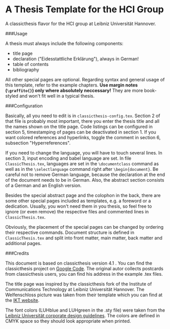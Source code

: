 A Thesis Template for the HCI Group
===================

A classicthesis flavor for the HCI group at Leibniz Universität Hannover.

###Usage

A thesis must always include the following components:
 * title page
 * declaration ("Eidesstattliche Erklärung"), always in German!
 * table of contents
 * bibliography
 
All other special pages are optional. Regarding syntax and general usage of this template, refer to the example chapters. **Use margin notes (`\graffito{}`) only where absolutely neccessary!** They are more book-styled and won't fit well in a typical thesis.

###Configuration

Basically, all you need to edit is in `classicthesis-config.tex`. Section 2 of that file is probably most important, there you enter the thesis title and all the names shown on the title page. Code listings can be configured in section 5, timestamping of pages can be deactivated in section 1. If you want colored references and hyperlinks, toggle the comment in section 6, subsection "Hyperreferences".

If you need to change the language, you will have to touch several lines. In section 3, input encoding and babel language are set. In file `ClassicThesis.tex`, languages are set in the `\documentclass` command as well as in the `\selectlanguage` command right after `\begin{document}`. Be careful not to remove German language, because the declaration at the end of the document needs to be in German. Also, the abstract section consists of a German and an English version.

Besides the special abstract page and the colophon in the back, there are some other special pages included as templates, e.g. a foreword or a dedication. Usually, you won't need them in you thesis, so feel free to ignore (or even remove) the respective files and commented lines in `ClassicThesis.tex`.

Obviously, the placement of the special pages can be changed by ordering their respective commands. Document structure is defined in `ClassicThesis.tex` and split into front matter, main matter, back matter and additional pages.

###Credits

This document is based on classicthesis version 4.1 . You can find the classicthesis project on [Google Code](https://code.google.com/p/classicthesis/). The original autor collects postcards from classicthesis users, you can find his address in the example .tex files.

The title page was inspired by the classicthesis fork of the Institute of Communications Technology at Leibniz Universität Hannover. The Welfenschloss picture was taken from their template which you can find at the [IKT website](http://www.ikt.uni-hannover.de/studium_templates.html?&L=1).

The font colors (LUHblue and LUHgreen in the .sty file) were taken from the [Leibniz Universität corporate design guidelines](http://www.uni-hannover.de/imperia/md/content/webredaktion/intern/universitaet/corporate/luh_guidelines.pdf). The colors are defined in CMYK space so they should look appropriate when printed.
